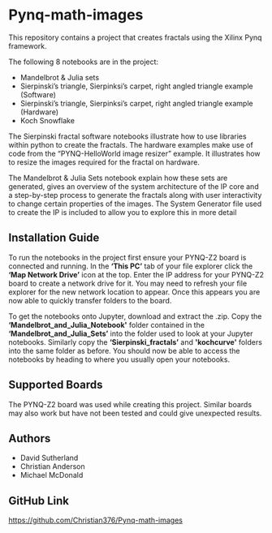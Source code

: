# Pynq-math-images

This repository contains a project that creates fractals using the Xilinx Pynq framework.

The following 8 notebooks are in the project:
*	Mandelbrot & Julia sets
*	Sierpinski’s triangle, Sierpinksi’s carpet, right angled triangle example (Software)
*	Sierpinski’s triangle, Sierpinksi’s carpet, right angled triangle example (Hardware)
* Koch Snowflake

The Sierpinski fractal software notebooks illustrate how to use libraries within python to create the fractals. The hardware examples make use of code from the “PYNQ-HelloWorld image resizer” example. It illustrates how to resize the images required for the fractal on hardware. 

The Mandelbrot & Julia Sets notebook explain how these sets are generated, gives an overview of the system architecture of the IP core and a step-by-step process to generate the fractals along with user interactivity to change certain properties of the images. The System Generator file used to create the IP is included to allow you to explore this in more detail

## Installation Guide

To run the notebooks in the project first ensure your PYNQ-Z2 board is connected and running. In the **‘This PC’** tab of your file explorer click the **‘Map Network Drive’** icon at the top. Enter the IP address for your PYNQ-Z2 board to create a network drive for it. You may need to refresh your file explorer for the new network location to appear. Once this appears you are now able to quickly transfer folders to the board. 

To get the notebooks onto Jupyter, download and extract the .zip. Copy the **‘Mandelbrot_and_Julia_Notebook'** folder contained in the **‘Mandelbrot_and_Julia_Sets’** into the folder used to look at your Jupyter notebooks. Similarly copy the **‘Sierpinski_fractals’** and **'kochcurve'** folders into the same folder as before. You should now be able to access the notebooks by heading to where you usually open your notebooks.

## Supported Boards

The PYNQ-Z2 board was used while creating this project. Similar boards may also work but have not been tested and could give unexpected results.

## Authors

* David Sutherland
* Christian Anderson
* Michael McDonald

## GitHub Link

https://github.com/Christian376/Pynq-math-images
